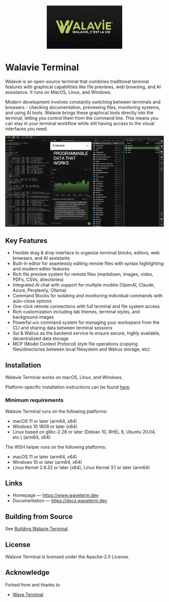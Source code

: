 <p align="center">
  <a href="https://www.waveterm.dev">
	<picture>
		<source srcset="./assets/walavie.png">
		<img alt="Walavie Terminal Logo" src="./assets/walavie.png" width="240">
	</picture>
  </a>
  <br/>
</p>

# Walavie Terminal

Walavie is an open-source terminal that combines traditional terminal features with graphical capabilities like file previews, web browsing, and AI assistance. It runs on MacOS, Linux, and Windows.

Modern development involves constantly switching between terminals and browsers - checking documentation, previewing files, monitoring systems, and using AI tools. Walavie brings these graphical tools directly into the terminal, letting you control them from the command line. This means you can stay in your terminal workflow while still having access to the visual interfaces you need.

![Walavie Terminal Screenshot](./assets/walavie-screenshot.png)

## Key Features

- Flexible drag & drop interface to organize terminal blocks, editors, web browsers, and AI assistants
- Built-in editor for seamlessly editing remote files with syntax highlighting and modern editor features
- Rich file preview system for remote files (markdown, images, video, PDFs, CSVs, directories)
- Integrated AI chat with support for multiple models (OpenAI, Claude, Azure, Perplexity, Ollama)
- Command Blocks for isolating and monitoring individual commands with auto-close options
- One-click remote connections with full terminal and file system access
- Rich customization including tab themes, terminal styles, and background images
- Powerful `wsh` command system for managing your workspace from the CLI and sharing data between terminal sessions
- Sui & Walrus as the backend service to ensure secure, highly available, decentralized data storage 
- MCP (Model Context Protocol) style file operations (copying files/directories between local filesystem and Walrus storage, etc)

## Installation

Walavie Terminal works on macOS, Linux, and Windows.

Platform-specific installation instructions can be found [here](https://docs.waveterm.dev/gettingstarted).

### Minimum requirements

Walavie Terminal runs on the following platforms:

- macOS 11 or later (arm64, x64)
- Windows 10 1809 or later (x64)
- Linux based on glibc-2.28 or later (Debian 10, RHEL 8, Ubuntu 20.04, etc.) (arm64, x64)

The WSH helper runs on the following platforms:

- macOS 11 or later (arm64, x64)
- Windows 10 or later (arm64, x64)
- Linux Kernel 2.6.32 or later (x64), Linux Kernel 3.1 or later (arm64)

## Links

- Homepage &mdash; https://www.waveterm.dev
- Documentation &mdash; https://docs.waveterm.dev

## Building from Source

See [Building Walavie Terminal](BUILD.md).

## License

Walavie Terminal is licensed under the Apache-2.0 License.

## Acknowledge

Forked from and thanks to 
- [Wave Terminal](https://github.com/wavetermdev/waveterm)

